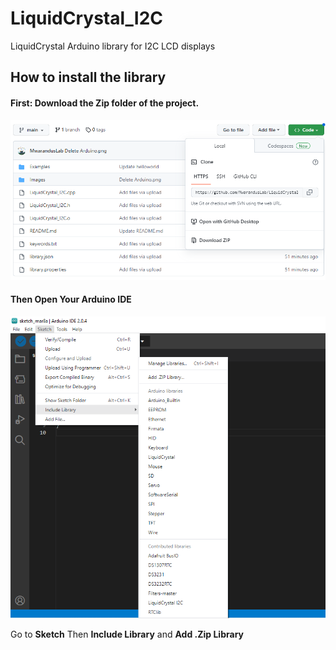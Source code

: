 # LiquidCrystal_I2C
LiquidCrystal Arduino library for I2C LCD displays
## How to install the library
#### **First:** Download the Zip folder of the project.

![My Images](/Images/Zip.png)

#### Then Open Your Arduino IDE

![My Images](/Images/Zipped.png)

Go to **Sketch** Then **Include Library** and **Add .Zip Library**
